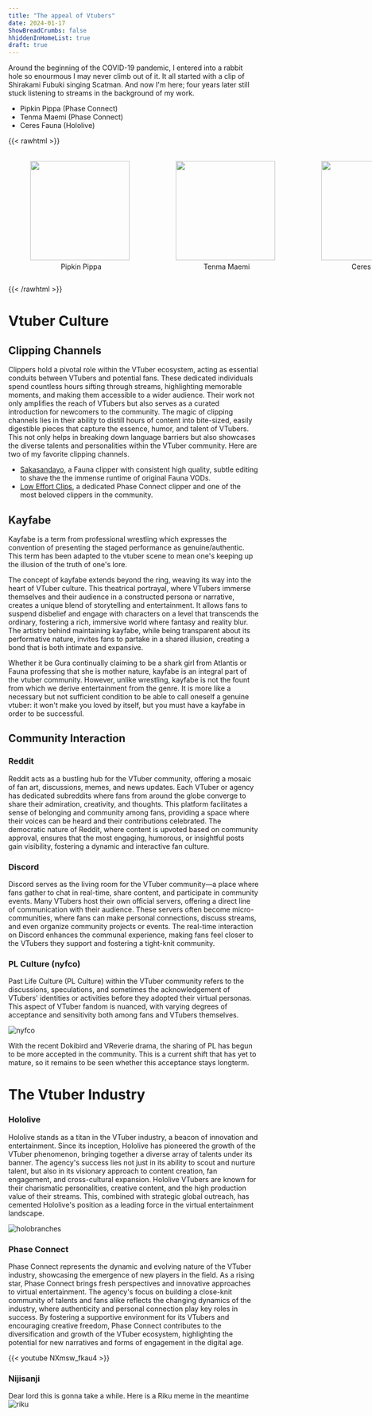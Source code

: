 ```yaml
---
title: "The appeal of Vtubers"
date: 2024-01-17
ShowBreadCrumbs: false
hhiddenInHomeList: true
draft: true
---
```


Around the beginning of the COVID-19 pandemic, I entered into a rabbit hole so enourmous I may never climb out of it. It all started with a clip of Shirakami Fubuki singing Scatman. And now I'm here; four years later still stuck listening to streams in the background of my work.


- Pipkin Pippa (Phase Connect)
- Tenma Maemi (Phase Connect)
- Ceres Fauna (Hololive)
   

{{< rawhtml >}}
<style>

.container img{
  float:left;
  margin-right:5px;
  padding:4px;
}

.aimg{
  box-shadow: 0 0px;
  color: rgba(30, 30, 30, 0);
}

.container{
  display: flex;
  flex-direction: row;
  flex-wrap: nowrap;
  align-items: flex-start;
}
</style>
<div class="container" style="width: 630px; max-width: 100%;">
<figure>
<a class="aimg" href="https://www.youtube.com/c/pipkinpippa">
  <img src="https://characterai.io/i/300/static/avatars/uploaded/2022/10/6/BtUEqYZYEweIhWhWDbISA_2TlSIL6S24XejGMEmp1eo.webp"  width="200" height="200">
</a>
  <figcaption style="text-align:center;">Pipkin Pippa</figcaption>
</figure>
<figure>
<a class="aimg" href="https://www.youtube.com/channel/UC3K7pmiHsNSx1y0tdx2bbCw">
  <img src="https://preview.redd.it/1t3hbzumla571.jpg?width=1080&crop=smart&auto=webp&v=enabled&s=6776972a4de2fb0041b63a23dc62fd958eead04c"  width="200" height="200">
</a>
  <figcaption style="text-align:center;">Tenma Maemi</figcaption>
</figure>
<figure>
<a class="aimg" href="https://www.youtube.com/channel/UCO_aKKYxn4tvrqPjcTzZ6EQ">
  <img src="https://i.pinimg.com/736x/ed/74/7c/ed747c167e6f0e70973781bfea3910e6.jpg"  width="200" height="200">
  </a>
  <figcaption style="text-align:center;">Ceres Fauna</figcaption>
</figure>
</div>

{{< /rawhtml >}}


# Vtuber Culture


## Clipping Channels

Clippers hold a pivotal role within the VTuber ecosystem, acting as essential conduits between VTubers and potential fans. These dedicated individuals spend countless hours sifting through streams, highlighting memorable moments, and making them accessible to a wider audience. Their work not only amplifies the reach of VTubers but also serves as a curated introduction for newcomers to the community. The magic of clipping channels lies in their ability to distill hours of content into bite-sized, easily digestible pieces that capture the essence, humor, and talent of VTubers. This not only helps in breaking down language barriers but also showcases the diverse talents and personalities within the VTuber community. Here are two of my favorite clipping channels.

* [Sakasandayo](https://www.youtube.com/@Sakasandayo), a Fauna clipper with consistent high quality, subtle editing to shave the the immense runtime of original Fauna VODs.
*  [Low Effort Clips](https://www.youtube.com/c/LowEffortClips), a dedicated Phase Connect clipper and one of the most beloved clippers in the community.

## Kayfabe

Kayfabe is a term from professional wrestling which expresses the convention of presenting the staged performance as genuine/authentic. This term has been adapted to the vtuber scene to mean one's keeping up the illusion of the truth of one's lore.

The concept of kayfabe extends beyond the ring, weaving its way into the heart of VTuber culture. This theatrical portrayal, where VTubers immerse themselves and their audience in a constructed persona or narrative, creates a unique blend of storytelling and entertainment. It allows fans to suspend disbelief and engage with characters on a level that transcends the ordinary, fostering a rich, immersive world where fantasy and reality blur. The artistry behind maintaining kayfabe, while being transparent about its performative nature, invites fans to partake in a shared illusion, creating a bond that is both intimate and expansive.

Whether it be Gura continually claiming to be a shark girl from Atlantis or Fauna professing that she is mother nature, kayfabe is an integral part of the vtuber community. However, unlike wrestling, kayfabe is not the fount from which we derive entertainment from the genre. It is more like a necessary but not sufficient condition to be able to call oneself a genuine vtuber: it won't make you loved by itself, but you must have a kayfabe in order to be successful.

## Community Interaction

### Reddit

Reddit acts as a bustling hub for the VTuber community, offering a mosaic of fan art, discussions, memes, and news updates. Each VTuber or agency has dedicated subreddits where fans from around the globe converge to share their admiration, creativity, and thoughts. This platform facilitates a sense of belonging and community among fans, providing a space where their voices can be heard and their contributions celebrated. The democratic nature of Reddit, where content is upvoted based on community approval, ensures that the most engaging, humorous, or insightful posts gain visibility, fostering a dynamic and interactive fan culture.


### Discord

Discord serves as the living room for the VTuber community—a place where fans gather to chat in real-time, share content, and participate in community events. Many VTubers host their own official servers, offering a direct line of communication with their audience. These servers often become micro-communities, where fans can make personal connections, discuss streams, and even organize community projects or events. The real-time interaction on Discord enhances the communal experience, making fans feel closer to the VTubers they support and fostering a tight-knit community.

<!--
### /vt/

The 4chan /vt/ board is somewhat of an enigma in the vtuber community. Watching its denizens treat viewer and subscriber counts like sports betting is genuinely hilarious.

There is an assortment of subcommunities on the board which are constantly at war, as can be seen in this video. 

{{< youtube EZI3RaYh6hI >}}

This board is a cesspool for tribalism.
-->

### PL Culture (nyfco)

Past Life Culture (PL Culture) within the VTuber community refers to the discussions, speculations, and sometimes the acknowledgement of VTubers' identities or activities before they adopted their virtual personas. This aspect of VTuber fandom is nuanced, with varying degrees of acceptance and sensitivity both among fans and VTubers themselves.

![nyfco](nyfco.png)


With the recent Dokibird and VReverie drama, the sharing of PL has begun to be more accepted in the community. This is a current shift that has yet to mature, so it remains to be seen whether this acceptance stays longterm.


# The Vtuber Industry

### Hololive

Hololive stands as a titan in the VTuber industry, a beacon of innovation and entertainment. Since its inception, Hololive has pioneered the growth of the VTuber phenomenon, bringing together a diverse array of talents under its banner. The agency's success lies not just in its ability to scout and nurture talent, but also in its visionary approach to content creation, fan engagement, and cross-cultural expansion. Hololive VTubers are known for their charismatic personalities, creative content, and the high production value of their streams. This, combined with strategic global outreach, has cemented Hololive's position as a leading force in the virtual entertainment landscape.

![holobranches](hololive_branches.png)

### Phase Connect
Phase Connect represents the dynamic and evolving nature of the VTuber industry, showcasing the emergence of new players in the field. As a rising star, Phase Connect brings fresh perspectives and innovative approaches to virtual entertainment. The agency's focus on building a close-knit community of talents and fans alike reflects the changing dynamics of the industry, where authenticity and personal connection play key roles in success. By fostering a supportive environment for its VTubers and encouraging creative freedom, Phase Connect contributes to the diversification and growth of the VTuber ecosystem, highlighting the potential for new narratives and forms of engagement in the digital age.

{{< youtube NXmsw_fkau4 >}}

### Nijisanji
Dear lord this is gonna take a while. Here is a Riku meme in the meantime
![riku](riku_tazumi.png)





